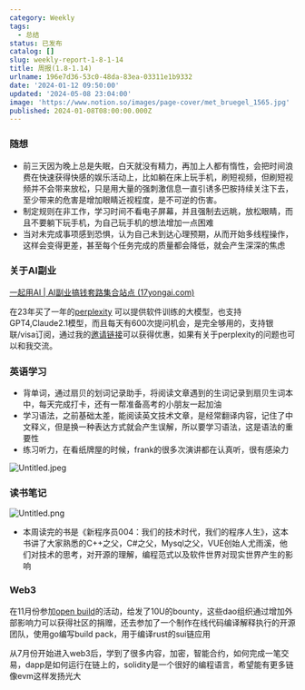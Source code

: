 ```yaml
---
category: Weekly
tags:
  - 总结
status: 已发布
catalog: []
slug: weekly-report-1-8-1-14
title: 周报(1.8-1.14)
urlname: 196e7d36-53c0-48da-83ea-03311e1b9332
date: '2024-01-12 09:50:00'
updated: '2024-05-08 23:04:00'
image: 'https://www.notion.so/images/page-cover/met_bruegel_1565.jpg'
published: 2024-01-08T08:00:00.000Z
---
```


### 随想

- 前三天因为晚上总是失眠，白天就没有精力，再加上人都有惰性，会把时间浪费在快速获得快感的娱乐活动上，比如躺在床上玩手机，刷短视频，但刷短视频并不会带来放松，只是用大量的强刺激信息一直引诱多巴胺持续关注下去，至少带来的危害是增加眼睛近视程度，是不可逆的伤害。
- 制定规则在非工作，学习时间不看电子屏幕，并且强制去远眺，放松眼睛，而且不要躺下玩手机，为自己玩手机的想法增加一点困难
- 当对未完成事项感到恐惧，认为自己未到达心理预期，从而开始多线程操作，这样会变得更差，甚至每个任务完成的质量都会降低，就会产生深深的焦虑

### 关于AI副业


[一起用AI | AI副业搞钱套路集合站点 (17yongai.com)](https://17yongai.com/)


在23年买了一年的[perplexity](https://www.perplexity.ai/) 可以提供软件训练的大模型，也支持GPT4,Claude2.1模型，而且每天有600次提问机会，是完全够用的，支持银联/visa订阅，通过我的[邀请链接](https://perplexity.ai/pro?referral_code=SGJ7X87B)可以获得优惠，如果有关于perplexity的问题也可以和我交流。


### 英语学习

- 背单词，通过扇贝的划词记录助手，将阅读文章遇到的生词记录到扇贝生词本中，每天完成打卡，还有一帮准备高考的小朋友一起加油
- 学习语法，之前基础太差，能阅读英文技术文章，是经常翻译内容，记住了中文释义，但是换一种表达方式就会产生误解，所以要学习语法，这是语法的重要性
- 练习听力，在看纸牌屋的时候，frank的很多次演讲都在认真听，很有感染力

![Untitled.jpeg](https://prod-files-secure.s3.us-west-2.amazonaws.com/5d24fe63-e567-4804-86f9-9fdc62e13082/c33f3733-be40-431e-a494-10399ac86f32/Untitled.jpeg?X-Amz-Algorithm=AWS4-HMAC-SHA256&X-Amz-Content-Sha256=UNSIGNED-PAYLOAD&X-Amz-Credential=ASIAZI2LB4667YDRN4GC%2F20250210%2Fus-west-2%2Fs3%2Faws4_request&X-Amz-Date=20250210T053743Z&X-Amz-Expires=3600&X-Amz-Security-Token=IQoJb3JpZ2luX2VjEJz%2F%2F%2F%2F%2F%2F%2F%2F%2F%2FwEaCXVzLXdlc3QtMiJIMEYCIQCA8Yi5nJRSincNR3Wzqy9UbaIAOHp9viKfE4P91Ov3dAIhAK4ClbFgUuFDqUYJZu3R3Y4pmtGzI%2BAgZrzWfuo%2F345iKogECLX%2F%2F%2F%2F%2F%2F%2F%2F%2F%2FwEQABoMNjM3NDIzMTgzODA1IgyKhvwkPXnEaAoAcpIq3AMTJBxN72twRqlv83vXtHUadxA0kVtj8KTlhDVDwBn8S2%2BK29PSChRp6N5tZxhNU9Wt1DZG1GVVC9qty%2BGTEPxogXBlrlp7918wP5aFWlv1dMiNB7N8EuYbOPXo0sVk0rfXSppUrjyaN9I9ErU4nI%2BcrYgIBTlXrIqcmk%2FLbxqylbmgPRNgv0BcH%2FFSDDGAz6UIPxcMaJbpg6Yy16zk%2Fnn3lxuI3GFv0v5jtI4vxPjEFOon3eGX%2BiszprP7h9Gx9XHSNLLRPaOozi%2B5GVZ9iGZGsqbUaBGS9qic9IiFXFkStTLZNzNFCeM9fBqseg2lmGpd5QWPfUu5hF048kBTpF4tPw1MZpFPXBTCZZDwYlJH0QqPgFgSsn3w3EW74Ad%2Fi69zfjQj9D5wmypxwnu4sf2jV0M3i5n5wH74RmMl4TeqNmlfB2KpC%2BeGeyW%2FeGc5BP60%2BU6MZaAen8kKte6%2FT8Oy6fYFhnK%2BnhuJL6GbECTHTGrPBnF13X7hictFmXKyWfyYYOxuRf46lBAsKJUcwWz2icQoIaxWG2nhut5puJxOE%2FoTEGjZk96uM%2BU42Uc0LX2gAXDKsQyeVbYuLeYuKA9iSz28m1XZ01R0%2F4Z16Cm0AO6OCgRB9kOpMDQkszDQ%2BaW9BjqkAUMh3RsNrrvu%2F32K2GiG9cERiWwV1mLaMODgNYWfcymBXamgPRMPHYyNft6zF9mD41xdBvWNbP57rInmJONUp98LGrNiyu%2FlO%2FAXm1e0Rpo3nttN3QbBz%2FlETCqg0PLDY2dls7L814vggp4IJ5hIRuCzUd3kBMdeBtASoMT9lThEDrQ0gePBMv0Y8n4XADS%2BuoVAg3tNg0nkNkOT7zTvOsb%2BBz3o&X-Amz-Signature=d48e339ba5e59cc05011dfef54f383982171fefefeb0791d749cfe5b26c5950a&X-Amz-SignedHeaders=host&x-id=GetObject)


### 读书笔记


![Untitled.png](https://prod-files-secure.s3.us-west-2.amazonaws.com/5d24fe63-e567-4804-86f9-9fdc62e13082/96aa439a-1c95-4054-aa84-ef4e0c8eb5d1/Untitled.png?X-Amz-Algorithm=AWS4-HMAC-SHA256&X-Amz-Content-Sha256=UNSIGNED-PAYLOAD&X-Amz-Credential=ASIAZI2LB4667YDRN4GC%2F20250210%2Fus-west-2%2Fs3%2Faws4_request&X-Amz-Date=20250210T053743Z&X-Amz-Expires=3600&X-Amz-Security-Token=IQoJb3JpZ2luX2VjEJz%2F%2F%2F%2F%2F%2F%2F%2F%2F%2FwEaCXVzLXdlc3QtMiJIMEYCIQCA8Yi5nJRSincNR3Wzqy9UbaIAOHp9viKfE4P91Ov3dAIhAK4ClbFgUuFDqUYJZu3R3Y4pmtGzI%2BAgZrzWfuo%2F345iKogECLX%2F%2F%2F%2F%2F%2F%2F%2F%2F%2FwEQABoMNjM3NDIzMTgzODA1IgyKhvwkPXnEaAoAcpIq3AMTJBxN72twRqlv83vXtHUadxA0kVtj8KTlhDVDwBn8S2%2BK29PSChRp6N5tZxhNU9Wt1DZG1GVVC9qty%2BGTEPxogXBlrlp7918wP5aFWlv1dMiNB7N8EuYbOPXo0sVk0rfXSppUrjyaN9I9ErU4nI%2BcrYgIBTlXrIqcmk%2FLbxqylbmgPRNgv0BcH%2FFSDDGAz6UIPxcMaJbpg6Yy16zk%2Fnn3lxuI3GFv0v5jtI4vxPjEFOon3eGX%2BiszprP7h9Gx9XHSNLLRPaOozi%2B5GVZ9iGZGsqbUaBGS9qic9IiFXFkStTLZNzNFCeM9fBqseg2lmGpd5QWPfUu5hF048kBTpF4tPw1MZpFPXBTCZZDwYlJH0QqPgFgSsn3w3EW74Ad%2Fi69zfjQj9D5wmypxwnu4sf2jV0M3i5n5wH74RmMl4TeqNmlfB2KpC%2BeGeyW%2FeGc5BP60%2BU6MZaAen8kKte6%2FT8Oy6fYFhnK%2BnhuJL6GbECTHTGrPBnF13X7hictFmXKyWfyYYOxuRf46lBAsKJUcwWz2icQoIaxWG2nhut5puJxOE%2FoTEGjZk96uM%2BU42Uc0LX2gAXDKsQyeVbYuLeYuKA9iSz28m1XZ01R0%2F4Z16Cm0AO6OCgRB9kOpMDQkszDQ%2BaW9BjqkAUMh3RsNrrvu%2F32K2GiG9cERiWwV1mLaMODgNYWfcymBXamgPRMPHYyNft6zF9mD41xdBvWNbP57rInmJONUp98LGrNiyu%2FlO%2FAXm1e0Rpo3nttN3QbBz%2FlETCqg0PLDY2dls7L814vggp4IJ5hIRuCzUd3kBMdeBtASoMT9lThEDrQ0gePBMv0Y8n4XADS%2BuoVAg3tNg0nkNkOT7zTvOsb%2BBz3o&X-Amz-Signature=6f52d11ded976e7d4f7b3157f1b35cee555abad738e7b72c1094e0da3c5df24c&X-Amz-SignedHeaders=host&x-id=GetObject)

- 本周读完的书是《新程序员004：我们的技术时代，我们的程序人生》，这本书讲了大家熟悉的C++之父，C#之父，Mysql之父，VUE创始人尤雨溪，他们对技术的思考，对开源的理解，编程范式以及软件世界对现实世界产生的影响

### Web3


在11月份参加[open build](https://openbuild.xyz/learn/challenges)的活动，给发了10U的bounty，这些dao组织通过增加外部影响力可以获得社区的捐赠，还去参加了一个制作在线代码编译解释执行的开源团队，使用go编写build pack，用于编译rust的sui链应用


从7月份开始进入web3后，学到了很多内容，加密，智能合约，如何完成一笔交易，dapp是如何运行在链上的，solidity是一个很好的编程语言，希望能有更多链像evm这样发扬光大

